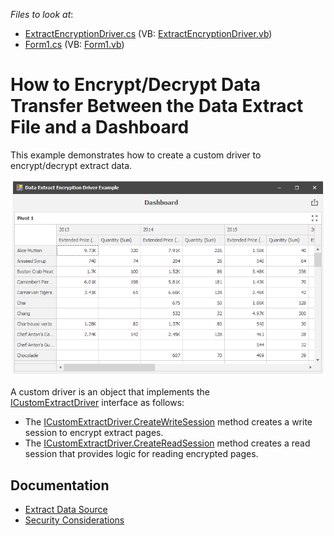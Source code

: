<!-- default file list -->
*Files to look at*:

* [ExtractEncryptionDriver.cs](./CS/Dashboard_CustomExtractDriver/ExtractEncryptionDriver.cs) (VB: [ExtractEncryptionDriver.vb](./VB/Dashboard_CustomExtractDriver/ExtractEncryptionDriver.vb))
* [Form1.cs](./CS/Dashboard_CustomExtractDriver/Form1.cs) (VB: [Form1.vb](./VB/Dashboard_CustomExtractDriver/Form1.vb))
<!-- default file list end -->
# How to Encrypt/Decrypt Data Transfer Between the Data Extract File and a Dashboard

This example demonstrates how to create a custom driver to encrypt/decrypt extract data. 

![screenshot](/images/screenshot.png)


A custom driver is an object that implements the <a href="https://documentation.devexpress.com/#Dashboard/clsDevExpressDashboardCommonICustomExtractDrivertopic">ICustomExtractDriver</a> interface as follows: 
* The <a href="https://documentation.devexpress.com/#Dashboard/DevExpressDashboardCommonICustomExtractDriver_CreateWriteSessiontopic">ICustomExtractDriver.CreateWriteSession</a> method creates a write session to encrypt extract pages.
* The <a href="https://documentation.devexpress.com/#Dashboard/DevExpressDashboardCommonICustomExtractDriver_CreateReadSessiontopic">ICustomExtractDriver.CreateReadSession</a> method creates a read session that provides logic for reading encrypted pages.

## Documentation

- [Extract Data Source](https://docs.devexpress.com/Dashboard/115900/)
- [Security Considerations](https://docs.devexpress.com/Dashboard/113775)

